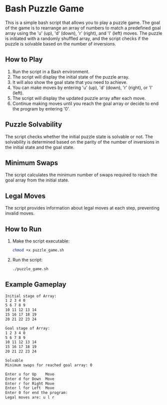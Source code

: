 # Bash Puzzle Game

This is a simple bash script that allows you to play a puzzle game. The goal of the game is to rearrange an array of numbers to match a predefined goal array using the 'u' (up), 'd' (down), 'r' (right), and 'l' (left) moves. The puzzle is initiated with a randomly shuffled array, and the script checks if the puzzle is solvable based on the number of inversions.

## How to Play

1. Run the script in a Bash environment.
2. The script will display the initial state of the puzzle array.
3. It will also show the goal state that you need to achieve.
4. You can make moves by entering 'u' (up), 'd' (down), 'r' (right), or 'l' (left).
5. The script will display the updated puzzle array after each move.
6. Continue making moves until you reach the goal array or decide to end the program by entering '0'.

## Puzzle Solvability

The script checks whether the initial puzzle state is solvable or not. The solvability is determined based on the parity of the number of inversions in the initial state and the goal state.

## Minimum Swaps

The script calculates the minimum number of swaps required to reach the goal array from the initial state.

## Legal Moves

The script provides information about legal moves at each step, preventing invalid moves.

## How to Run

1. Make the script executable:
    ```bash
    chmod +x puzzle_game.sh
    ```

2. Run the script:
    ```bash
    ./puzzle_game.sh
    ```

## Example Gameplay

```bash
Initial stage of Array:
1 2 3 4 0 
5 6 7 8 9 
10 11 12 13 14 
15 16 17 18 19 
20 21 22 23 24 

Goal stage of Array:
1 2 3 4 0 
5 6 7 8 9 
10 11 12 13 14 
15 16 17 18 19 
20 21 22 23 24 

Solvable
Minimum swaps for reached goal array: 0

Enter u for Up    Move
Enter d for Down  Move
Enter r for Right Move
Enter l for Left  Move
Enter 0 for end the program:
Legal moves are: u l r
